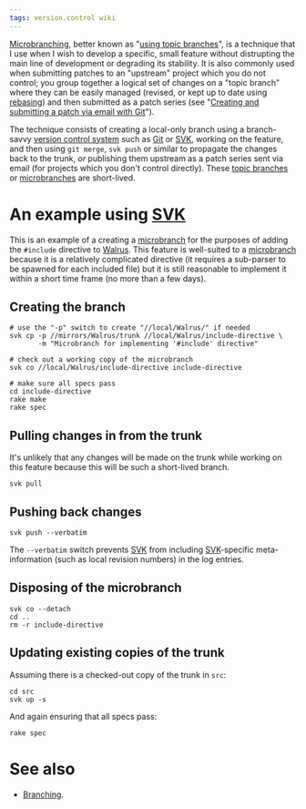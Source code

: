 ```yaml
---
tags: version.control wiki
---
```


[Microbranching](/wiki/Microbranching), better known as "[using topic branches](/wiki/using_topic_branches)", is a technique that I use when I wish to develop a specific, small feature without distrupting the main line of development or degrading its stability. It is also commonly used when submitting patches to an "upstream" project which you do not control; you group together a logical set of changes on a "topic branch" where they can be easily managed (revised, or kept up to date using [rebasing](/wiki/rebasing)) and then submitted as a patch series (see "[Creating and submitting a patch via email with Git](/wiki/Creating_and_submitting_a_patch_via_email_with_Git)").

The technique consists of creating a local-only branch using a branch-savvy [version control system](/wiki/version_control_system) such as [Git](/wiki/Git) or [SVK](/wiki/SVK), working on the feature, and then using `git merge`, `svk push` or similar to propagate the changes back to the trunk, _or_ publishing them upstream as a patch series sent via email (for projects which you don't control directly). These [topic branches](/wiki/topic_branches) or [microbranches](/wiki/microbranches) are short-lived.

# An example using [SVK](/wiki/SVK)

This is an example of a creating a [microbranch](/wiki/microbranch) for the purposes of adding the `#include` directive to [Walrus](/wiki/Walrus). This feature is well-suited to a [microbranch](/wiki/microbranch) because it is a relatively complicated directive (it requires a sub-parser to be spawned for each included file) but it is still reasonable to implement it within a short time frame (no more than a few days).

## Creating the branch

    # use the "-p" switch to create "//local/Walrus/" if needed
    svk cp -p //mirrors/Walrus/trunk //local/Walrus/include-directive \
           -m "Microbranch for implementing '#include' directive"

    # check out a working copy of the microbranch
    svk co //local/Walrus/include-directive include-directive

    # make sure all specs pass
    cd include-directive
    rake make
    rake spec

## Pulling changes in from the trunk

It's unlikely that any changes will be made on the trunk while working on this feature because this will be such a short-lived branch.

    svk pull

## Pushing back changes

    svk push --verbatim

The `--verbatim` switch prevents [SVK](/wiki/SVK) from including [SVK](/wiki/SVK)-specific meta-information (such as local revision numbers) in the log entries.

## Disposing of the microbranch

    svk co --detach
    cd ..
    rm -r include-directive

## Updating existing copies of the trunk

Assuming there is a checked-out copy of the trunk in `src`:

    cd src
    svk up -s

And again ensuring that all specs pass:

    rake spec

# See also

-   [Branching](/wiki/Branching).
